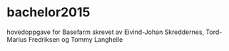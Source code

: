 # bachelor2015

hovedoppgave for Basefarm skrevet av Eivind-Johan Skreddernes, Tord-Marius Fredriksen og Tommy Langhelle
